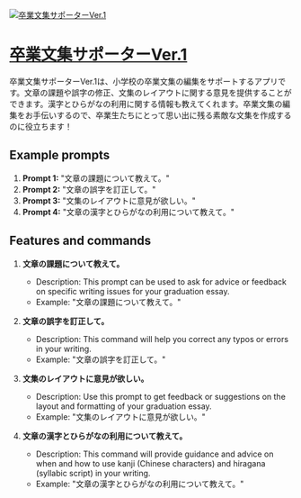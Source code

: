 [![卒業文集サポーターVer.1](https://files.oaiusercontent.com/file-671reIPfT0UEb5pt4IrBGljf?se=2123-10-18T05%3A42%3A24Z&sp=r&sv=2021-08-06&sr=b&rscc=max-age%3D31536000%2C%20immutable&rscd=attachment%3B%20filename%3Def559adb-5301-4c2f-a464-42eae970213b.png&sig=l1UxdpNJwDTfzqKm0dxNFg9C62K5/xRFgsYY%2B%2BMzcnI%3D)](https://chat.openai.com/g/g-Iy9SUZzK7-zu-ye-wen-ji-sapotaver-1)

# [卒業文集サポーターVer.1](https://chat.openai.com/g/g-Iy9SUZzK7-zu-ye-wen-ji-sapotaver-1)

卒業文集サポーターVer.1は、小学校の卒業文集の編集をサポートするアプリです。文章の課題や誤字の修正、文集のレイアウトに関する意見を提供することができます。漢字とひらがなの利用に関する情報も教えてくれます。卒業文集の編集をお手伝いするので、卒業生たちにとって思い出に残る素敵な文集を作成するのに役立ちます！

## Example prompts

1. **Prompt 1:** "文章の課題について教えて。"
2. **Prompt 2:** "文章の誤字を訂正して。"
3. **Prompt 3:** "文集のレイアウトに意見が欲しい。"
4. **Prompt 4:** "文章の漢字とひらがなの利用について教えて。"


## Features and commands

1. **文章の課題について教えて。**
   - Description: This prompt can be used to ask for advice or feedback on specific writing issues for your graduation essay.
   - Example: "文章の課題について教えて。"

2. **文章の誤字を訂正して。**
   - Description: This command will help you correct any typos or errors in your writing.
   - Example: "文章の誤字を訂正して。"

3. **文集のレイアウトに意見が欲しい。**
   - Description: Use this prompt to get feedback or suggestions on the layout and formatting of your graduation essay.
   - Example: "文集のレイアウトに意見が欲しい。"

4. **文章の漢字とひらがなの利用について教えて。**
   - Description: This command will provide guidance and advice on when and how to use kanji (Chinese characters) and hiragana (syllabic script) in your writing.
   - Example: "文章の漢字とひらがなの利用について教えて。"
